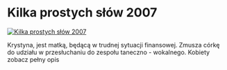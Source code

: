 Kilka prostych słów 2007 
=============
[![Kilka prostych słów 2007 ](http://vidos.pl/images/player.gif)](http://vidos.pl/kilka-prostych-slow-2007)

 Krystyna, jest matką, będącą w trudnej sytuacji finansowej. Zmusza córkę do udziału w przesłuchaniu do zespołu taneczno - wokalnego. Kobiety zobacz pełny opis
